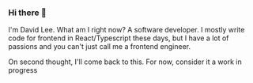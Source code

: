 ### Hi there 👋

<!--
**davidlee221/davidlee221** is a ✨ _special_ ✨ repository because its `README.md` (this file) appears on your GitHub profile.

Here are some ideas to get you started:

- 🔭 I’m currently working on ...
- 🌱 I’m currently learning ...
- 👯 I’m looking to collaborate on ...
- 🤔 I’m looking for help with ...
- 💬 Ask me about ...
- 📫 How to reach me: ...
- 😄 Pronouns: ...
- ⚡ Fun fact: ...
-->

I'm David Lee. What am I right now? A software developer. I mostly write code for frontend in React/Typescript these days, but I have a lot of passions and you can't just call me a frontend engineer.  

On second thought, I'll come back to this.  For now, consider it a work in progress
